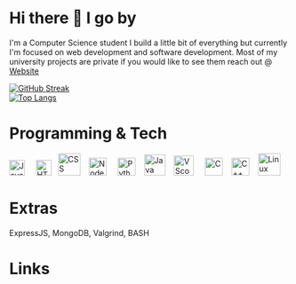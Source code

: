 # Hi there 👋 I go by 
I'm a Computer Science student I build a little bit of everything but currently I'm focused on web development and software development.
Most of my university projects are private if you would like to see them reach out @ <a href="https://g-kassis.github.io/Website" target="_blank">Website</a>

[![GitHub Streak](http://github-readme-streak-stats.herokuapp.com?user=g-kassis&theme=dark)](https://git.io/streak-stats)
<br>
[![Top Langs](https://github-readme-stats.vercel.app/api/top-langs/?username=g-kassis&layout=compact&theme=vision-friendly-dark)](https://github.com/anuraghazra/github-readme-stats)



# Programming & Tech
<p>
  <img src="https://upload.wikimedia.org/wikipedia/commons/6/6a/JavaScript-logo.png" title="JavaScript" height="28">
  &nbsp;&nbsp;&nbsp;
  <img src="https://cdn-icons-png.flaticon.com/512/732/732212.png" title="HTML" height="28">
  &nbsp;
  <img src="https://cdn.freebiesupply.com/logos/large/2x/css3-logo-png-transparent.png" title="CSS" height="40">
  &nbsp;&nbsp;
  <img src="https://cdn.freebiesupply.com/logos/large/2x/nodejs-icon-logo-png-transparent.png" title="NodeJS" height="32">
  &nbsp;&nbsp;&nbsp;
  <img src="https://upload.wikimedia.org/wikipedia/commons/thumb/c/c3/Python-logo-notext.svg/1869px-Python-logo-notext.svg.png" title="Python" height="32">
  &nbsp;&nbsp;
  <img src="https://cdn-icons-png.flaticon.com/512/226/226777.png" title="Java" height="38">
  &nbsp;&nbsp;
  <img src="https://cdn.icon-icons.com/icons2/2107/PNG/512/file_type_vscode_icon_130084.png" title="VScode" height="36">
  &nbsp;&nbsp;&nbsp;
  <img src="https://upload.wikimedia.org/wikipedia/commons/1/19/C_Logo.png" title="C" height="32">
  &nbsp;&nbsp;
  <img src="https://upload.wikimedia.org/wikipedia/commons/thumb/1/18/ISO_C%2B%2B_Logo.svg/1822px-ISO_C%2B%2B_Logo.svg.png" title="C++" height="32">
  &nbsp;&nbsp;
  <img src="https://cdn.freebiesupply.com/logos/large/2x/linux-tux-2-logo-png-transparent.png" title="Linux" height="40">
</p>




# Extras

ExpressJS, MongoDB, Valgrind, BASH

# Links

